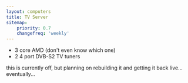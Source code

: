 ```yaml
---
layout: computers
title: TV Server
sitemap:
    priority: 0.7
    changefreq: 'weekly'
---
```

* 3 core AMD (don't even know which one)
* 2 4 port DVB-S2 TV tuners

this is currently off, but planning on rebuilding it and getting it back live... eventually...
